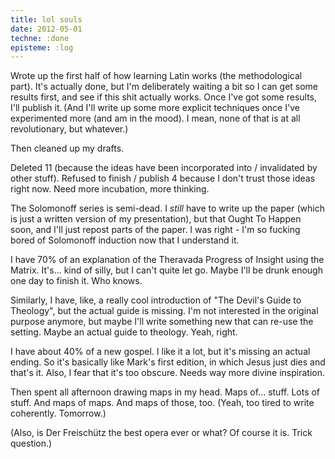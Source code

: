 ```yaml
---
title: lol souls
date: 2012-05-01
techne: :done
episteme: :log
---
```


Wrote up the first half of how learning Latin works (the methodological part). It's actually done, but I'm deliberately waiting a bit so I can get some results first, and see if this shit actually works. Once I've got some results, I'll publish it. (And I'll write up some more explicit techniques once I've experimented more (and am in the mood). I mean, none of that is at all revolutionary, but whatever.)

Then cleaned up my drafts.

Deleted 11 (because the ideas have been incorporated into / invalidated by other stuff). Refused to finish / publish 4 because I don't trust those ideas right now. Need more incubation, more thinking.

The Solomonoff series is semi-dead. I *still* have to write up the paper (which is just a written version of my presentation), but that Ought To Happen soon, and I'll just repost parts of the paper. I was right - I'm so fucking bored of Solomonoff induction now that I understand it.

I have 70% of an explanation of the Theravada Progress of Insight using the Matrix. It's... kind of silly, but I can't quite let go. Maybe I'll be drunk enough one day to finish it. Who knows.

Similarly, I have, like, a really cool introduction of "The Devil's Guide to Theology", but the actual guide is missing. I'm not interested in the original purpose anymore, but maybe I'll write something new that can re-use the setting. Maybe an actual guide to theology. Yeah, right.

I have about 40% of a new gospel. I like it a lot, but it's missing an actual ending. So it's basically like Mark's first edition, in which Jesus just dies and that's it. Also, I fear that it's too obscure. Needs way more divine inspiration.

Then spent all afternoon drawing maps in my head. Maps of... stuff. Lots of stuff. And maps of maps. And maps of those, too. (Yeah, too tired to write coherently. Tomorrow.)

(Also, is Der Freischütz the best opera ever or what? Of course it is. Trick question.)
